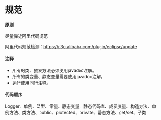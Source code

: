 # 规范

#### 原则

尽量靠近阿里代码规范

阿里代码规范检测：https://p3c.alibaba.com/plugin/eclipse/update

#### 注释

-  所有的类、抽象方法必须使用javadoc注解。
-  所有的类变量、静态变量需要使用javadoc注解。
-  运行使用同行注释。

#### 代码顺序

Logger、单例、泛型、常量、静态变量、静态代码库、成员变量、构造方法、单例方法、类方法、public、protected、private、静态方法、get/set、子类